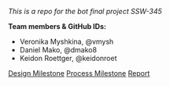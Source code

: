*This is a repo for the bot final project SSW-345*

**Team members & GitHub IDs:**

* Veronika Myshkina, @vmysh
* Daniel Mako, @dmako8
* Keidon Roettger, @keidonroet

[Design Milestone](DESIGN.md)
[Process Milestone](PROCESS.md)
[Report](REPORT.md)
